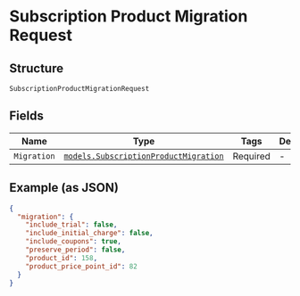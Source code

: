 
# Subscription Product Migration Request

## Structure

`SubscriptionProductMigrationRequest`

## Fields

| Name | Type | Tags | Description |
|  --- | --- | --- | --- |
| `Migration` | [`models.SubscriptionProductMigration`](../../doc/models/subscription-product-migration.md) | Required | - |

## Example (as JSON)

```json
{
  "migration": {
    "include_trial": false,
    "include_initial_charge": false,
    "include_coupons": true,
    "preserve_period": false,
    "product_id": 158,
    "product_price_point_id": 82
  }
}
```

